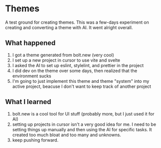 # Themes

A test ground for creating themes. This was a few-days experiment on creating and converting a theme with AI. It went alright overall.

## What happened

1. I got a theme generated from bolt.new (very cool)
2. I set up a new project in cursor to use vite and svelte
3. I asked the AI to set up eslint, stylelint, and prettier in the project
4. I did dev on the theme over some days, then realized that the environment sucks
5. I'm going to just implement this theme and theme "system" into my active project, beacuse I don't want to keep track of another project

## What I learned

1. bolt.new is a cool tool for UI stuff (probably more, but I just used it for AI)
2. setting up projects in cursor isn't a very good idea for me. I need to be setting things up manually and then using the AI for specific tasks. It created too much bloat and too many and unknowns.
3. keep pushing forward.

